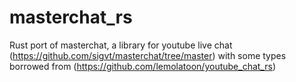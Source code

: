 # masterchat_rs
Rust port of masterchat, a library for youtube live chat
(https://github.com/sigvt/masterchat/tree/master)
with some types borrowed from (https://github.com/lemolatoon/youtube_chat_rs)
